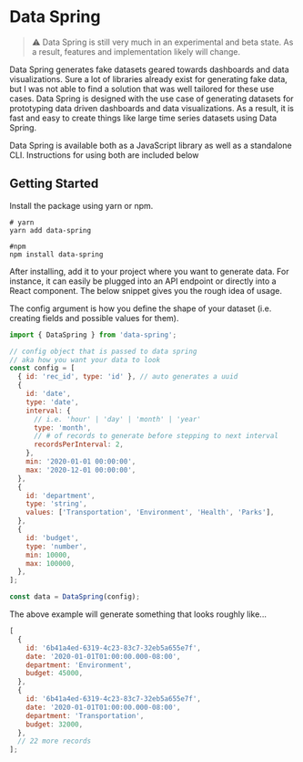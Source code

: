 # Data Spring

> :warning: Data Spring is still very much in an experimental and beta state. As a result, features and implementation likely will change.

Data Spring generates fake datasets geared towards dashboards and data visualizations. Sure a lot of libraries already exist for generating fake data, but I was not able to find a solution that was well tailored for these use cases. Data Spring is designed with the use case of generating datasets for prototyping data driven dashboards and data visualizations. As a result, it is fast and easy to create things like large time series datasets using Data Spring.

Data Spring is available both as a JavaScript library as well as a standalone CLI. Instructions for using both are included below

## Getting Started

Install the package using yarn or npm.

```shell
# yarn
yarn add data-spring

#npm
npm install data-spring
```

After installing, add it to your project where you want to generate data. For instance, it can easily be plugged into an API endpoint or directly into a React component. The below snippet gives you the rough idea of usage.

The config argument is how you define the shape of your dataset (i.e. creating fields and possible values for them).

```js
import { DataSpring } from 'data-spring';

// config object that is passed to data spring
// aka how you want your data to look
const config = [
  { id: 'rec_id', type: 'id' }, // auto generates a uuid
  {
    id: 'date',
    type: 'date',
    interval: {
      // i.e. 'hour' | 'day' | 'month' | 'year'
      type: 'month',
      // # of records to generate before stepping to next interval
      recordsPerInterval: 2,
    },
    min: '2020-01-01 00:00:00',
    max: '2020-12-01 00:00:00',
  },
  {
    id: 'department',
    type: 'string',
    values: ['Transportation', 'Environment', 'Health', 'Parks'],
  },
  {
    id: 'budget',
    type: 'number',
    min: 10000,
    max: 100000,
  },
];

const data = DataSpring(config);
```

The above example will generate something that looks roughly like...

```js
[
  {
    id: '6b41a4ed-6319-4c23-83c7-32eb5a655e7f',
    date: '2020-01-01T01:00:00.000-08:00',
    department: 'Environment',
    budget: 45000,
  },
  {
    id: '6b41a4ed-6319-4c23-83c7-32eb5a655e7f',
    date: '2020-01-01T01:00:00.000-08:00',
    department: 'Transportation',
    budget: 32000,
  },
  // 22 more records
];
```
